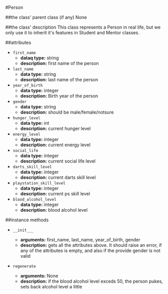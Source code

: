 #Person

##the class' parent class (if any)
None

##the class' description
 This class represents a Person in real life, 
 but we only use it to inherit it's features in Student and Mentor classes.

##attributes
* `first_name`
    * **dataq type:** string
    * **description:** first name of the person
* `last_name`
    * **data type:** string
    * **description:** last name of the person
* `year_of_birth`
    * **data type:** integer
    * **description:** Birth year of the person
* `gender`
    * **data type:** string
    * **description:** should be male/female/notsure
* `hunger_level`
    * **data type:** int
    * **description:** current hunger level
* `energy_level`
    * **data type:** integer
    * **description:** current energy level
* `social_life`
    * **data type:** integer
    * **description:** current social life level
* `darts_skill_level`
    * **data type:** integer
    * **description:** current darts skill level
* `playstation_skill_level`
    * **data type:** integer
    * **description:** current ps skill level
* `blood_alcohol_level`
    * **data type:** integer
    * **description:** blood alcohol level

##instance methods 
* `__init___`
    * **arguments:** first_name, last_name, year_of_birth, gender
    * **description:** gets all the attributes above. It should raise an error, 
    if any of the attributes is empty, and also if the provide gender is not valid

* `regenerate`
    * **arguments:** None
    * **description:** if the blood alcohol level exceds 50, the person pukes, sets back alcohol level a little